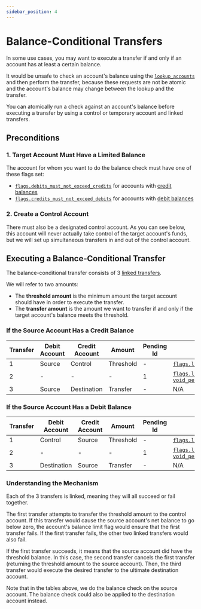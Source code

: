 ```yaml
---
sidebar_position: 4
---
```


# Balance-Conditional Transfers

In some use cases, you may want to execute a transfer if and only if an account has at least a
certain balance.

It would be unsafe to check an account's balance using the
[`lookup_accounts`](../../reference/requests/lookup_accounts.md) and then perform the transfer,
because these requests are not be atomic and the account's balance may change between the lookup and
the transfer.

You can atomically run a check against an account's balance before executing a transfer by using a
control or temporary account and linked transfers.

## Preconditions

### 1. Target Account Must Have a Limited Balance

The account for whom you want to do the balance check must have one of these flags set:

- [`flags.debits_must_not_exceed_credits`](../../reference/account.md#flagsdebits_must_not_exceed_credits)
  for accounts with [credit balances](../data-modeling.md#credit-balances)
- [`flags.credits_must_not_exceed_debits`](../../reference/account.md#flagscredits_must_not_exceed_debits)
  for accounts with [debit balances](../data-modeling.md#debit-balances)

### 2. Create a Control Account

There must also be a designated control account. As you can see below, this account will never
actually take control of the target account's funds, but we will set up simultaneous transfers in
and out of the control account.

## Executing a Balance-Conditional Transfer

The balance-conditional transfer consists of 3
[linked transfers](../../reference/requests/README.md#linked-events).

We will refer to two amounts:

- The **threshold amount** is the minimum amount the target account should have in order to execute
  the transfer.
- The **transfer amount** is the amount we want to transfer if and only if the target account's
  balance meets the threshold.

### If the Source Account Has a Credit Balance

| Transfer | Debit Account | Credit Account | Amount    | Pending Id | Flags                                                          |
| -------- | ------------- | -------------- | --------- | ---------- | -------------------------------------------------------------- |
| 1        | Source        | Control        | Threshold |          - | [`flags.linked`](../../reference/transfer.md#flagslinked), [`pending`](../../reference/transfer.md#flagspending) |
| 2        | -             | -              | -         |          1 | [`flags.linked`](../../reference/transfer.md#flagslinked), [`void_pending_transfer`](../../reference/transfer.md#flagsvoid_pending_transfer) |
| 3        | Source        | Destination    | Transfer  |          - | N/A                                                            |

### If the Source Account Has a Debit Balance

| Transfer | Debit Account | Credit Account | Amount    | Pending Id | Flags                                                          |
| -------- | ------------- | -------------- | --------- | ---------- | -------------------------------------------------------------- |
| 1        | Control       | Source         | Threshold |          - | [`flags.linked`](../../reference/transfer.md#flagslinked), [`pending`](../../reference/transfer.md#flagspending) |
| 2        | -             | -              | -         |          1 | [`flags.linked`](../../reference/transfer.md#flagslinked), [`void_pending_transfer`](../../reference/transfer.md#flagsvoid_pending_transfer) |
| 3        | Destination   | Source         | Transfer  |          - | N/A                                                            |

### Understanding the Mechanism

Each of the 3 transfers is linked, meaning they will all succeed or fail together.

The first transfer attempts to transfer the threshold amount to the control account. If this
transfer would cause the source account's net balance to go below zero, the account's balance limit
flag would ensure that the first transfer fails. If the first transfer fails, the other two linked
transfers would also fail.

If the first transfer succeeds, it means that the source account did have the threshold balance. In
this case, the second transfer cancels the first transfer (returning the threshold amount to the
source account). Then, the third transfer would execute the desired transfer to the ultimate
destination account.

Note that in the tables above, we do the balance check on the source account. The balance check
could also be applied to the destination account instead.
